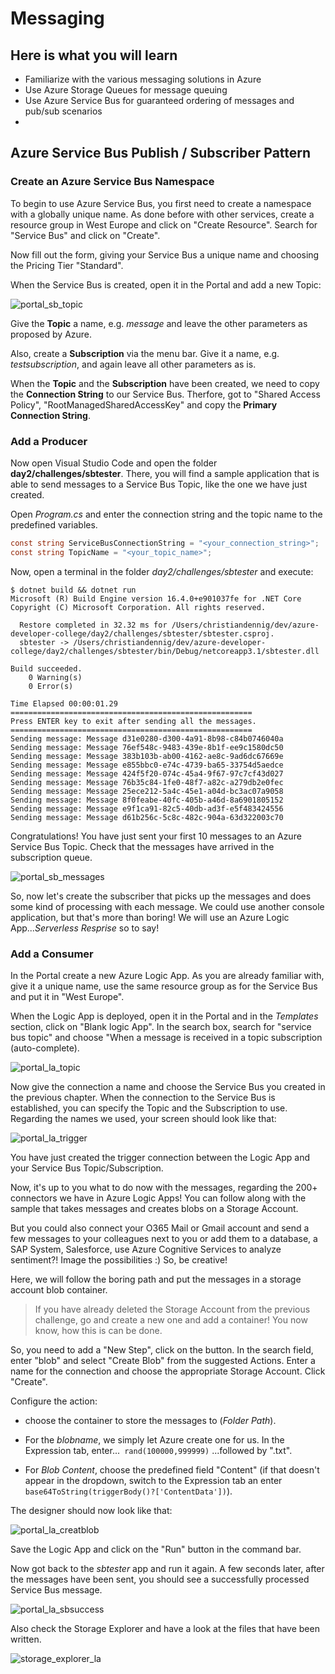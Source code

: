 # Messaging #

## Here is what you will learn ##

- Familiarize with the various messaging solutions in Azure
- Use Azure Storage Queues for message queuing
- Use Azure Service Bus for guaranteed ordering of messages and pub/sub scenarios
- 


## Azure Service Bus Publish / Subscriber Pattern ##

### Create an Azure Service Bus Namespace ###

To begin to use Azure Service Bus, you first need to create a namespace with a globally unique name. As done before with other services, create a resource group in West Europe and click on "Create Resource". Search for "Service Bus" and click on "Create".

Now fill out the form, giving your Service Bus a unique name and choosing the Pricing Tier "Standard".

When the Service Bus is created, open it in the Portal and add a new Topic:

![portal_sb_topic](./img/portal_sb_topic.png "portal_sb_topic")

Give the **Topic** a name, e.g. *message* and leave the other parameters as proposed by Azure.

Also, create a **Subscription** via the menu bar. Give it a name, e.g. *testsubscription*, and again leave all other parameters as is. 

When the **Topic** and the **Subscription** have been created, we need to copy the **Connection String** to our Service Bus. Therfore, got to "Shared Access Policy", "RootManagedSharedAccessKey" and copy the **Primary Connection String**.

### Add a Producer ###

Now open Visual Studio Code and open the folder **day2/challenges/sbtester**. There, you will find a sample application that is able to send messages to a Service Bus Topic, like the one we have just created.

Open *Program.cs* and enter the connection string and the topic name to the predefined variables.

```csharp
const string ServiceBusConnectionString = "<your_connection_string>";
const string TopicName = "<your_topic_name>";
```

Now, open a terminal in the folder *day2/challenges/sbtester* and execute:

```shell
$ dotnet build && dotnet run
Microsoft (R) Build Engine version 16.4.0+e901037fe for .NET Core
Copyright (C) Microsoft Corporation. All rights reserved.

  Restore completed in 32.32 ms for /Users/christiandennig/dev/azure-developer-college/day2/challenges/sbtester/sbtester.csproj.
  sbtester -> /Users/christiandennig/dev/azure-developer-college/day2/challenges/sbtester/bin/Debug/netcoreapp3.1/sbtester.dll

Build succeeded.
    0 Warning(s)
    0 Error(s)

Time Elapsed 00:00:01.29
======================================================
Press ENTER key to exit after sending all the messages.
======================================================
Sending message: Message d31e0280-d300-4a91-8b98-c84b0746040a
Sending message: Message 76ef548c-9483-439e-8b1f-ee9c1580dc50
Sending message: Message 383b103b-ab00-4162-ae8c-9ad6dc67669e
Sending message: Message e855bbc0-e74c-4739-ba65-33754d5aedce
Sending message: Message 424f5f20-074c-45a4-9f67-97c7cf43d027
Sending message: Message 76b35c84-1fe0-48f7-a82c-a279db2e0fec
Sending message: Message 25ece212-5a4c-45e1-a04d-bc3ac07a9058
Sending message: Message 8f0feabe-40fc-405b-a46d-8a6901805152
Sending message: Message e9f1ca91-82c5-40db-ad3f-e5f483424556
Sending message: Message d61b256c-5c8c-482c-904a-63d322003c70
```

Congratulations! You have just sent your first 10 messages to an Azure Service Bus Topic. Check that the messages have arrived in the subscription queue.

![portal_sb_messages](./img/portal_sb_messages.png "portal_sb_messages")

So, now let's create the subscriber that picks up the messages and does some kind of processing with each message. We could use another console application, but that's more than boring! We will use an Azure Logic App...*Serverless Resprise* so to say!

### Add a Consumer ###

In the Portal create a new Azure Logic App. As you are already familiar with, give it a unique name, use the same resource group as for the Service Bus and put it in "West Europe".

When the Logic App is deployed, open it in the Portal and in the *Templates* section, click on "Blank logic App". In the search box, search for "service bus topic" and choose "When a message is received in a topic subscription (auto-complete).

![portal_la_topic](./img/portal_la_topic.png "portal_la_topic")

Now give the connection a name and choose the Service Bus you created in the previous chapter. When the connection to the Service Bus is established, you can specify the Topic and the Subscription to use. Regarding the names we used, your screen should look like that:

![portal_la_trigger](./img/portal_la_trigger.png "portal_la_trigger")

You have just created the trigger connection between the Logic App and your Service Bus Topic/Subscription.

Now, it's up to you what to do now with the messages, regarding the 200+ connectors we have in Azure Logic Apps! You can follow along with the sample that takes messages and creates blobs on a Storage Account.

But you could also connect your O365 Mail or Gmail account and send a few messages to your colleagues next to you or add them to a database, a SAP System, Salesforce, use Azure Cognitive Services to analyze sentiment?! Image the possibilities :) So, be creative! 

Here, we will follow the boring path and put the messages in a storage account blob container.

> If you have already deleted the Storage Account from the previous challenge, go and create a new one and add a container! You now know, how this is can be done.

So, you need to add a "New Step", click on the button. In the search field, enter "blob" and select "Create Blob" from the suggested Actions. Enter a name for the connection and choose the appropriate Storage Account. Click "Create".

Configure the action:

- choose the container to store the messages to (*Folder Path*).

- For the *blobname*, we simply let Azure create one for us. In the Expression tab, enter...```
rand(100000,999999)``` ...followed by ".txt".

- For *Blob Content*, choose the predefined field "Content" (if that doesn't appear in the dropdown, switch to the Expression tab an enter ```base64ToString(triggerBody()?['ContentData'])```).

The designer should now look like that:

![portal_la_creatblob](./img/portal_la_creatblob.png "portal_la_creatblob")

Save the Logic App and click on the "Run" button in the command bar.

Now got back to the *sbtester* app and run it again. A few seconds later, after the messages have been sent, you should see a successfully processed Service Bus message.

![portal_la_sbsuccess](./img/portal_la_sbsuccess.png "portal_la_sbsuccess")

Also check the Storage Explorer and have a look at the files that have been written.

![storage_explorer_la](./img/storage_explorer_la.png "storage_explorer_la")